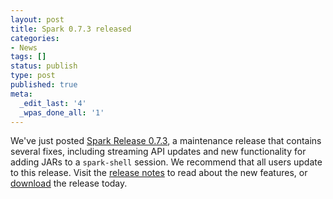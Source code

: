 ```yaml
---
layout: post
title: Spark 0.7.3 released
categories:
- News
tags: []
status: publish
type: post
published: true
meta:
  _edit_last: '4'
  _wpas_done_all: '1'
---
```

We've just posted <a href="{{site.url}}releases/spark-release-0-7-3.html" title="Spark Release 0.7.3">Spark Release 0.7.3</a>, a maintenance release that contains several fixes, including streaming API updates and new functionality for adding JARs to a <code>spark-shell</code> session. We recommend that all users update to this release. Visit the <a href="{{site.url}}releases/spark-release-0-7-3.html" title="Spark Release 0.7.3">release notes</a> to read about the new features, or <a href="{{site.url}}downloads.html">download</a> the release today.
